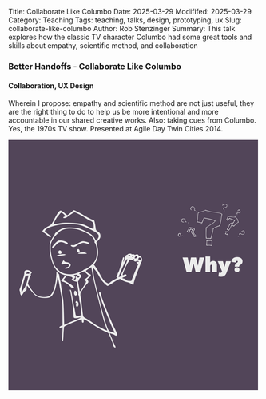 Title: Collaborate Like Columbo
Date: 2025-03-29
Modififed: 2025-03-29
Category: Teaching
Tags: teaching, talks, design, prototyping, ux
Slug: collaborate-like-columbo
Author: Rob Stenzinger
Summary: This talk explores how the classic TV character Columbo had some great tools and skills about empathy, scientific method, and collaboration

### Better Handoffs - Collaborate Like Columbo

#### Collaboration, UX Design

Wherein I propose: empathy and scientific method are not just useful, they are the right thing to do to help us be more intentional and more accountable in our shared creative works. Also: taking cues from Columbo. Yes, the 1970s TV show. Presented at Agile Day Twin Cities 2014.

![img](/images/workshop-collaborate-like-columbo.png)
